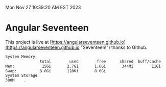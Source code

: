 Mon Nov 27 10:39:20 AM EST 2023

# Angular Seventeen


This project is live at [https://angularseventeen.github.io](https://angularseventeen.github.io "Seventeen!") thanks to Github.

```bash
System Memory
               total        used        free      shared  buff/cache   available
Mem:            15Gi       2.7Gi       1.6Gi       344Mi        11Gi        12Gi
Swap:          8.0Gi       128Ki       8.0Gi
System Storage
380M	.
